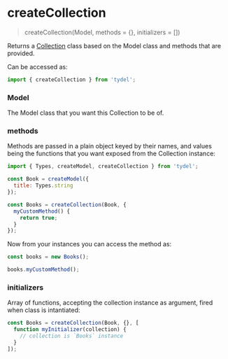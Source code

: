 # createCollection

> createCollection(Model, methods = {}, initializers = [])

Returns a [Collection](./Collection.md) class based on the Model class and methods that are provided.

Can be accessed as:

```js
import { createCollection } from 'tydel';
```

### Model

The Model class that you want this Collection to be of.

### methods

Methods are passed in a plain object keyed by their names, and values being the functions that you want exposed from the Collection instance:

```js
import { Types, createModel, createCollection } from 'tydel';

const Book = createModel({
  title: Types.string
});

const Books = createCollection(Book, {
  myCustomMethod() {
    return true;
  }
});
```

Now from your instances you can access the method as:

```js
const books = new Books();

books.myCustomMethod();
```

### initializers

Array of functions, accepting the collection instance as argument, fired when class is intantiated:

```js
const Books = createCollection(Book, {}, [
  function myInitializer(collection) {
    // collection is `Books` instance
  }
]);
```
